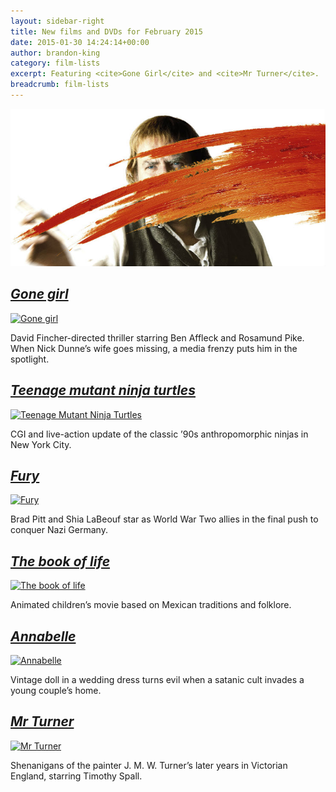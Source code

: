 ```yaml
---
layout: sidebar-right
title: New films and DVDs for February 2015
date: 2015-01-30 14:24:14+00:00
author: brandon-king
category: film-lists
excerpt: Featuring <cite>Gone Girl</cite> and <cite>Mr Turner</cite>.
breadcrumb: film-lists
---
```

![Mr Turner](/images/featured/featured-mr-turner.jpg)

## [<cite>Gone girl</cite>](http://suffolk.spydus.co.uk/cgi-bin/spydus.exe/ENQ/OPAC/BIBENQ/3340878?QRY=CTIBIB%3C%20IRN(47113565)&QRYTEXT=Gone%20girl%20%5Bvideorecording%5D)

[![Gone girl](http://suffolklibraries.co.uk/wp-content/uploads/2015/01/gonegirl.jpg)](http://suffolk.spydus.co.uk/cgi-bin/spydus.exe/ENQ/OPAC/BIBENQ/3340878?QRY=CTIBIB%3C%20IRN(47113565)&QRYTEXT=Gone%20girl%20%5Bvideorecording%5D)

David Fincher-directed thriller starring Ben Affleck and Rosamund Pike. When Nick Dunne&#8217;s wife goes missing, a media frenzy puts him in the spotlight.

## [ <cite>Teenage mutant ninja turtles</cite>](http://suffolk.spydus.co.uk/cgi-bin/spydus.exe/ENQ/OPAC/BIBENQ/3344940?QRY=CTIBIB%3C%20IRN(9989276)&QRYTEXT=Teenage%20mutant%20ninja%20turtles%20%5Bvideorecording%5D)

[![Teenage Mutant Ninja Turtles](http://suffolklibraries.co.uk/wp-content/uploads/2015/01/tmnt.jpg)](http://suffolk.spydus.co.uk/cgi-bin/spydus.exe/ENQ/OPAC/BIBENQ/3344940?QRY=CTIBIB%3C%20IRN(9989276)&QRYTEXT=Teenage%20mutant%20ninja%20turtles%20%5Bvideorecording%5D)

CGI and live-action update of the classic &#8217;90s anthropomorphic ninjas in New York City.

## [<cite>Fury</cite>](http://suffolk.spydus.co.uk/cgi-bin/spydus.exe/ENQ/OPAC/BIBENQ/3350716?QRY=CTIBIB%3C%20IRN(24791503)&QRYTEXT=Fury%20%5Bvideorecording%5D)

[![Fury](http://suffolklibraries.co.uk/wp-content/uploads/2015/01/fury.jpg)](http://suffolk.spydus.co.uk/cgi-bin/spydus.exe/ENQ/OPAC/BIBENQ/3350716?QRY=CTIBIB%3C%20IRN(24791503)&QRYTEXT=Fury%20%5Bvideorecording%5D)

Brad Pitt and Shia LaBeouf star as World War Two allies in the final push to conquer Nazi Germany.

## [<cite>The book of life</cite>](http://suffolk.spydus.co.uk/cgi-bin/spydus.exe/ENQ/OPAC/BIBENQ/3352962?QRY=CTIBIB%3C%20IRN(5602785)&QRYTEXT=The%20book%20of%20life%20%5Bvideorecording%5D)

[![The book of life](http://suffolklibraries.co.uk/wp-content/uploads/2015/01/thebookoflife.jpg)](http://suffolk.spydus.co.uk/cgi-bin/spydus.exe/ENQ/OPAC/BIBENQ/3352962?QRY=CTIBIB%3C%20IRN(5602785)&QRYTEXT=The%20book%20of%20life%20%5Bvideorecording%5D)

Animated children&#8217;s movie based on Mexican traditions and folklore.

## [<cite>Annabelle</cite>](http://suffolk.spydus.co.uk/cgi-bin/spydus.exe/ENQ/OPAC/BIBENQ/3354338?QRY=CTIBIB%3C%20IRN(45374208)&QRYTEXT=Annabelle%20%5Bvideorecording%5D)

[![Annabelle](http://suffolklibraries.co.uk/wp-content/uploads/2015/01/annabelle.jpg)](http://suffolk.spydus.co.uk/cgi-bin/spydus.exe/ENQ/OPAC/BIBENQ/3354338?QRY=CTIBIB%3C%20IRN(45374208)&QRYTEXT=Annabelle%20%5Bvideorecording%5D)

Vintage doll in a wedding dress turns evil when a satanic cult invades a young couple&#8217;s home.

## [<cite>Mr Turner</cite>](http://suffolk.spydus.co.uk/cgi-bin/spydus.exe/ENQ/OPAC/BIBENQ/3357071?QRY=CTIBIB%3C%20IRN(46865631)&QRYTEXT=Mr.%20Turner%20%5Bvideorecording%5D)

[![Mr Turner](http://suffolklibraries.co.uk/wp-content/uploads/2015/01/mrturner.jpg)](http://suffolk.spydus.co.uk/cgi-bin/spydus.exe/ENQ/OPAC/BIBENQ/3357071?QRY=CTIBIB%3C%20IRN(46865631)&QRYTEXT=Mr.%20Turner%20%5Bvideorecording%5D)

Shenanigans of the painter J. M. W. Turner&#8217;s later years in Victorian England, starring Timothy Spall.
